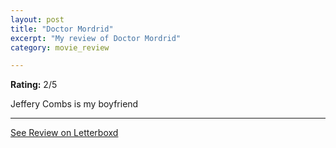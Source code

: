```yaml
---
layout: post
title: "Doctor Mordrid"
excerpt: "My review of Doctor Mordrid"
category: movie_review

---
```


**Rating:** 2/5

Jeffery Combs is my boyfriend

<hr>

[See Review on Letterboxd](https://boxd.it/3Yj9JV)
